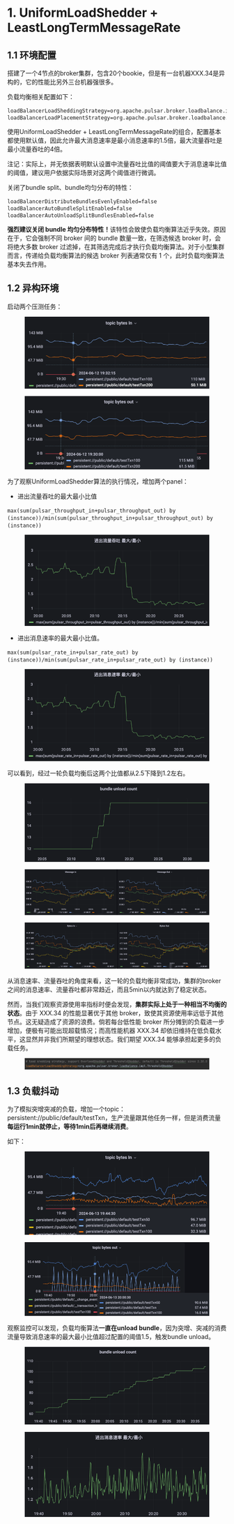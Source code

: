 # 1. UniformLoadShedder + LeastLongTermMessageRate

## 1.1 **环境配置**

搭建了一个4节点的broker集群，包含20个bookie，但是有一台机器XXX.34是异构的，它的性能比另外三台机器强很多。

负载均衡相关配置如下：

```
loadBalancerLoadSheddingStrategy=org.apache.pulsar.broker.loadbalance.impl.UniformLoadShedder
loadBalancerLoadPlacementStrategy=org.apache.pulsar.broker.loadbalance.impl.LeastLongTermMessageRate
```

使用UniformLoadShedder + LeastLongTermMessageRate的组合，配置基本都使用默认值，因此允许最大消息速率是最小消息速率的1.5倍，最大流量吞吐是最小流量吞吐的4倍。

注记：实际上，并无依据表明默认设置中流量吞吐比值的阈值要大于消息速率比值的阈值，建议用户依据实际场景对这两个阈值进行微调。



关闭了bundle split、bundle均匀分布的特性：

```
loadBalancerDistributeBundlesEvenlyEnabled=false
loadBalancerAutoBundleSplitEnabled=false
loadBalancerAutoUnloadSplitBundlesEnabled=false
```

**强烈建议关闭 bundle 均匀分布特性！**&#x8BE5;特性会致使负载均衡算法近乎失效。原因在于，它会强制不同 broker 间的 bundle 数量一致，在筛选候选 broker 时，会将绝大多数 broker 过滤掉，在其筛选完成后才执行负载均衡算法。对于小型集群而言，传递给负载均衡算法的候选 broker 列表通常仅有 1 个，此时负载均衡算法基本失去作用。

&#x20;

## **1.2 异构环境**

启动两个压测任务：

<figure><img src="../.gitbook/assets/image (1) (1) (1) (1).png" alt=""><figcaption></figcaption></figure>

<figure><img src="../.gitbook/assets/image (2) (1) (1) (1).png" alt=""><figcaption></figcaption></figure>

为了观察UniformLoadShedder算法的执行情况，增加两个panel：

* 进出流量吞吐的最大最小比值

`max(sum(pulsar_throughput_in+pulsar_throughput_out) by (instance))/min(sum(pulsar_throughput_in+pulsar_throughput_out) by (instance))`

<figure><img src="../.gitbook/assets/image (3) (1) (1) (1).png" alt=""><figcaption></figcaption></figure>



* 进出消息速率的最大最小比值。

`max(sum(pulsar_rate_in+pulsar_rate_out) by (instance))/min(sum(pulsar_rate_in+pulsar_rate_out) by (instance))`

<figure><img src="../.gitbook/assets/image (4) (1) (1) (1).png" alt=""><figcaption></figcaption></figure>

可以看到，经过一轮负载均衡后这两个比值都从2.5下降到1.2左右。



<figure><img src="../.gitbook/assets/image (5) (1) (1) (1).png" alt=""><figcaption></figcaption></figure>

<figure><img src="../.gitbook/assets/image (6) (1) (1) (1).png" alt=""><figcaption></figcaption></figure>

<figure><img src="../.gitbook/assets/image (7) (1) (1).png" alt=""><figcaption></figcaption></figure>

从消息速率、流量吞吐的角度来看，这一轮的负载均衡非常成功，集群的broker之间的消息速率、流量吞吐都非常趋近，而且5min以内就达到了稳定状态。

&#x20;

然而，当我们观察资源使用率指标时便会发现，**集群实际上处于一种相当不均衡的状态**。由于 XXX.34 的性能显著优于其他 broker，致使其资源使用率远低于其他节点。这无疑造成了资源的浪费。倘若每台低性能 broker 所分摊到的负载进一步增加，便极有可能出现超载情况；而高性能机器 XXX.34 却依旧维持在低负载水平，这显然并非我们所期望的理想状态。我们期望 XXX.34 能够承担起更多的负载任务。

<figure><img src="../.gitbook/assets/image (8).png" alt=""><figcaption></figcaption></figure>



## **1.3 负载抖动**

为了模拟突增突减的负载，增加一个topic：persistent://public/default/testTxn，生产流量跟其他任务一样，但是消费流量**每运行1min就停止，等待1min后再继续消费**。

如下：

<figure><img src="../.gitbook/assets/image (9).png" alt=""><figcaption></figcaption></figure>

<figure><img src="../.gitbook/assets/image (10).png" alt=""><figcaption></figcaption></figure>

观察监控可以发现，负载均衡算法**一直在unload bundle**，因为突增、突减的消费流量导致消息速率的最大最小比值超过配置的阈值1.5，触发bundle unload。

<figure><img src="../.gitbook/assets/image (11).png" alt=""><figcaption></figcaption></figure>

<figure><img src="../.gitbook/assets/image (13).png" alt=""><figcaption></figcaption></figure>







